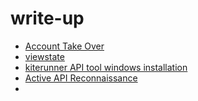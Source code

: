 # write-up
- [Account Take Over](https://infosecwriteups.com/account-take-over-through-reset-password-token-leaked-in-response-2500-reward-b643f97a7c67)
- [viewstate](https://feedly.com/i/entry/r+QfI1n1OQ1UnQA+NlCFJ7AkGSV3QEP3f1mq58M9Jsc=_18ff862e77e:17fc002:fc838320)
- [kiterunner API tool windows installation](https://ryn0f1sh.medium.com/kiterunner-api-fuzzer-windows-installation-b6e524b93ad9)
- [Active API Reconnaissance](https://medium.com/@enessyibrahim/100-days-of-hacking-day-4-active-api-reconnaissance-unveiling-vulnerabilities-4959365af8b4)
- 
